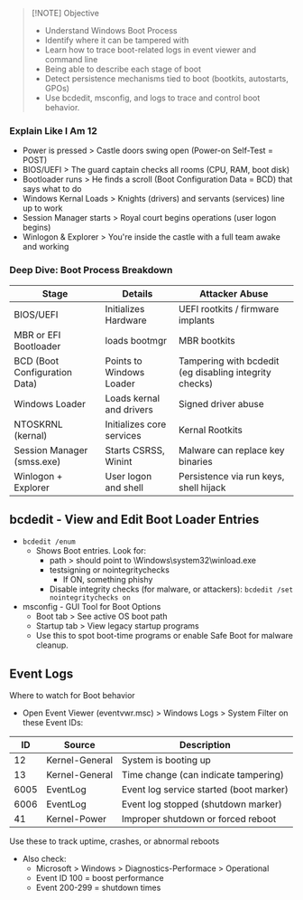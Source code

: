 
> [!NOTE] Objective
> - Understand Windows Boot Process
> - Identify where it can be tampered with
> - Learn how to trace boot-related logs in event viewer and command line
> - Being able to describe each stage of boot
> - Detect persistence mechanisms tied to boot (bootkits, autostarts, GPOs)
> - Use bcdedit, msconfig, and logs to trace and control boot behavior.
### Explain Like I Am 12
- Power is pressed > Castle doors swing open (Power-on Self-Test = POST)
- BIOS/UEFI > The guard captain checks all rooms (CPU, RAM, boot disk)
- Bootloader runs > He finds a scroll (Boot Configuration Data = BCD) that says what to do
- Windows Kernal Loads > Knights (drivers) and servants (services) line up to work
- Session Manager starts > Royal court begins operations (user logon begins)
- Winlogon & Explorer > You're inside the castle with a full team awake and working
### Deep Dive: Boot Process Breakdown

| Stage                         | Details                   | Attacker Abuse                                         |
| ----------------------------- | ------------------------- | ------------------------------------------------------ |
| BIOS/UEFI                     | Initializes Hardware      | UEFI rootkits / firmware implants                      |
| MBR or EFI Bootloader         | loads bootmgr             | MBR bootkits                                           |
| BCD (Boot Configuration Data) | Points to Windows Loader  | Tampering with bcdedit (eg disabling integrity checks) |
| Windows Loader                | Loads kernal and drivers  | Signed driver abuse                                    |
| NTOSKRNL (kernal)             | Initializes core services | Kernal Rootkits                                        |
| Session Manager (smss.exe)    | Starts CSRSS, Winint      | Malware can replace key binaries                       |
| Winlogon + Explorer           | User logon and shell      | Persistence via run keys, shell hijack                 |
## bcdedit - View and Edit Boot Loader Entries
- `bcdedit /enum`
	- Shows Boot entries. Look for:
		- path > should point to \Windows\system32\winload.exe
		- testsigning or nointegritychecks
			- If ON, something phishy
		- Disable integrity checks (for malware, or attackers):
			`bcdedit /set nointegritychecks on`
- msconfig - GUI Tool for Boot Options
	- Boot tab > See active OS boot path
	- Startup tab > View legacy startup programs
	- Use this to spot boot-time programs or enable Safe Boot for malware cleanup.
## Event Logs
Where to watch for Boot behavior
- Open Event Viewer (eventvwr.msc) > Windows Logs > System
Filter on these Event IDs:

| ID   | Source         | Description                             |
| ---- | -------------- | --------------------------------------- |
| 12   | Kernel-General | System is booting up                    |
| 13   | Kernel-General | Time change (can indicate tampering)    |
| 6005 | EventLog       | Event log service started (boot marker) |
| 6006 | EventLog       | Event log stopped (shutdown marker)     |
| 41   | Kernel-Power   | Improper shutdown or forced reboot      |
Use these to track uptime, crashes, or abnormal reboots
- Also check:
	- Microsoft > Windows > Diagnostics-Performace > Operational
	- Event ID 100 = boost performance
	- Event 200-299 = shutdown times
